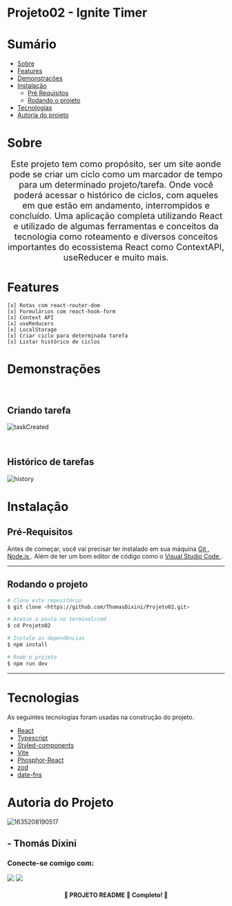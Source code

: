 # Projeto02 - Ignite Timer
# Sumário

* [Sobre](#sobre)
* [Features](#features)
* [Demonstrações](#demonstrações)
* [Instalação](#instalação)
    * [Pré Requisitos](#pré-requisitos)
    * [Rodando o projeto](#rodando-o-projeto)
* [Tecnologias](#tecnologias)
* [Autoria do projeto](#autoria-do-projeto)

# Sobre

<p align="center" style="font-size: 20px"> Este projeto tem como propósito, ser um site aonde pode se criar um ciclo como um marcador de tempo para um determinado projeto/tarefa. Onde você poderá acessar o histórico de ciclos, com aqueles em que estão em andamento, interrompidos e concluído. Uma aplicação completa utilizando React e utilizado de algumas ferramentas e conceitos da tecnologia como roteamento e diversos conceitos importantes do ecossistema React como ContextAPI, useReducer e muito mais.</p>

# Features

    [x] Rotas com react-router-dom
    [x] Formulários com react-hook-form
    [x] Context API 
    [x] useReducers
    [x] LocalStorage
    [x] Criar ciclo para determinada tarefa
    [x] Listar histórico de ciclos
# Demonstrações

<br> 

## Criando tarefa
![taskCreated](https://user-images.githubusercontent.com/83423919/226790693-298f78ce-887d-4010-a9e7-ca3a0ff9f31d.gif)

<br> 

## Histórico de tarefas
![history](https://user-images.githubusercontent.com/83423919/226790889-36172178-274b-4142-ba19-db5a97701073.gif)

# Instalação
## Pré-Requisitos

Antes de começar, você vai precisar ter instalado em sua máquina <a href="https://git-scm.com"> Git </a>, <a href="https://nodejs.org/en"> Node.js </a>. Além de ter um bom editor de código como o <a href="https://code.visualstudio.com"> Visual Studio Code </a>.
<hr>

## Rodando o projeto

```bash
# Clone este repositório
$ git clone <https://github.com/ThomasDixini/Projeto02.git>

# Acesse a pasta no terminal/cmd
$ cd Projeto02

# Instale as dependências
$ npm install

# Rode o projeto
$ npm run dev
```

<hr>

# Tecnologias 

As seguintes tecnologias foram usadas na construção do projeto.

* [React](https://pt-br.reactjs.org)
* [Typescript](https://www.typescriptlang.org/docs/)
* [Styled-components](https://styled-components.com)
* [Vite](https://vitejs.dev)
* [Phosphor-React](https://phosphoricons.com)
* [zod](https://github.com/colinhacks/zod)
* [date-fns](https://date-fns.org)

# Autoria do Projeto

![1635208190517](https://user-images.githubusercontent.com/83423919/226786783-03b03953-f231-4626-9ec8-b70a10a5a19d.jpg)

## - Thomás Dixini

<h3 align="left">Conecte-se comigo com: </h3>
<div>  
  <a href="https://www.linkedin.com/in/thomas-dixini-011641220/" target="_blank"><img src="https://img.shields.io/badge/-LinkedIn-%230077B5?style=for-the-badge&logo=linkedin&logoColor=white" target="_blank"></a> 
 <a href = "mailto:thomasdixini@gmail.com"><img src="https://img.shields.io/badge/Gmail-D14836?style=for-the-badge&logo=gmail&logoColor=white" target="_blank"></a>
 </div>

<h4 align="center">
    🚧 PROJETO README 🚀 Completo! 🚧
</h4>